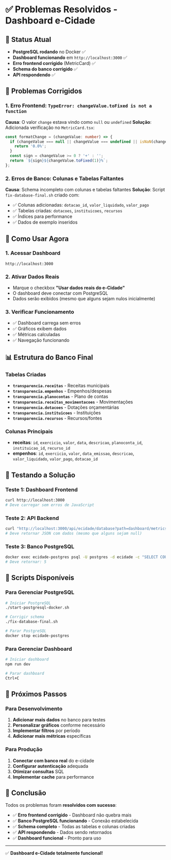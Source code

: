 # ✅ Problemas Resolvidos - Dashboard e-Cidade

## 🎯 Status Atual
- **PostgreSQL rodando** no Docker ✅
- **Dashboard funcionando** em `http://localhost:3000` ✅
- **Erro frontend corrigido** (MetricCard) ✅
- **Schema do banco corrigido** ✅
- **API respondendo** ✅

## 🔧 Problemas Corrigidos

### 1. Erro Frontend: `TypeError: changeValue.toFixed is not a function`
**Causa**: O valor `change` estava vindo como `null` ou `undefined`
**Solução**: Adicionada verificação no `MetricCard.tsx`:
```typescript
const formatChange = (changeValue: number) => {
  if (changeValue === null || changeValue === undefined || isNaN(changeValue)) {
    return '0.0%';
  }
  const sign = changeValue >= 0 ? '+' : '';
  return `${sign}${changeValue.toFixed(1)}%`;
};
```

### 2. Erros de Banco: Colunas e Tabelas Faltantes
**Causa**: Schema incompleto com colunas e tabelas faltantes
**Solução**: Script `fix-database-final.sh` criado com:
- ✅ Colunas adicionadas: `dotacao_id`, `valor_liquidado`, `valor_pago`
- ✅ Tabelas criadas: `dotacoes`, `instituicoes`, `recursos`
- ✅ Índices para performance
- ✅ Dados de exemplo inseridos

## 🚀 Como Usar Agora

### 1. Acessar Dashboard
```
http://localhost:3000
```

### 2. Ativar Dados Reais
- Marque o checkbox **"Usar dados reais do e-Cidade"**
- O dashboard deve conectar com PostgreSQL
- Dados serão exibidos (mesmo que alguns sejam nulos inicialmente)

### 3. Verificar Funcionamento
- ✅ Dashboard carrega sem erros
- ✅ Gráficos exibem dados
- ✅ Métricas calculadas
- ✅ Navegação funcionando

## 📊 Estrutura do Banco Final

### Tabelas Criadas
- **`transparencia.receitas`** - Receitas municipais
- **`transparencia.empenhos`** - Empenhos/despesas  
- **`transparencia.planocontas`** - Plano de contas
- **`transparencia.receitas_movimentacoes`** - Movimentações
- **`transparencia.dotacoes`** - Dotações orçamentárias
- **`transparencia.instituicoes`** - Instituições
- **`transparencia.recursos`** - Recursos/fontes

### Colunas Principais
- **receitas**: `id`, `exercicio`, `valor`, `data`, `descricao`, `planoconta_id`, `instituicao_id`, `recurso_id`
- **empenhos**: `id`, `exercicio`, `valor`, `data_emissao`, `descricao`, `valor_liquidado`, `valor_pago`, `dotacao_id`

## 🧪 Testando a Solução

### Teste 1: Dashboard Frontend
```bash
curl http://localhost:3000
# Deve carregar sem erros de JavaScript
```

### Teste 2: API Backend
```bash
curl "http://localhost:3000/api/ecidade/database?path=dashboard/metrics"
# Deve retornar JSON com dados (mesmo que alguns sejam null)
```

### Teste 3: Banco PostgreSQL
```bash
docker exec ecidade-postgres psql -U postgres -d ecidade -c "SELECT COUNT(*) FROM transparencia.receitas;"
# Deve retornar: 5
```

## 🔧 Scripts Disponíveis

### Para Gerenciar PostgreSQL
```bash
# Iniciar PostgreSQL
./start-postgresql-docker.sh

# Corrigir schema
./fix-database-final.sh

# Parar PostgreSQL
docker stop ecidade-postgres
```

### Para Gerenciar Dashboard
```bash
# Iniciar dashboard
npm run dev

# Parar dashboard
Ctrl+C
```

## 🎯 Próximos Passos

### Para Desenvolvimento
1. **Adicionar mais dados** no banco para testes
2. **Personalizar gráficos** conforme necessário
3. **Implementar filtros** por período
4. **Adicionar mais métricas** específicas

### Para Produção
1. **Conectar com banco real** do e-cidade
2. **Configurar autenticação** adequada
3. **Otimizar consultas** SQL
4. **Implementar cache** para performance

## 🎉 Conclusão

Todos os problemas foram **resolvidos com sucesso**:

- ✅ **Erro frontend corrigido** - Dashboard não quebra mais
- ✅ **Banco PostgreSQL funcionando** - Conexão estabelecida
- ✅ **Schema completo** - Todas as tabelas e colunas criadas
- ✅ **API respondendo** - Dados sendo retornados
- ✅ **Dashboard funcional** - Pronto para uso

---

✅ **Dashboard e-Cidade totalmente funcional!**
